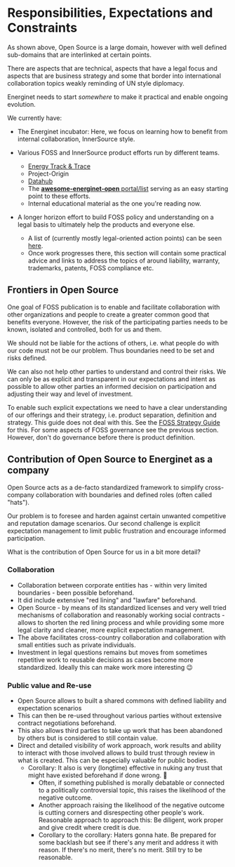 # Responsibilities, Expectations and Constraints 

As shown above, Open Source is a large domain, however with well defined sub-domains that are interlinked at certain points.

There are aspects that are technical, aspects that have a legal focus and aspects that are business strategy and some that border into international collaboration topics weakly reminding of UN style diplomacy.

Energinet needs to start *somewhere* to make it practical and enable ongoing evolution. 

We currently have:

- The Energinet incubator: Here, we focus on learning how to benefit from internal collaboration, InnerSource style. 
- Various FOSS and InnerSource product efforts run by different teams. 
  - [Energy Track & Trace](https://github.com/Energy-Track-and-Trace/)
  - Project-Origin
  - [Datahub](https://github.com/energinet-datahub) <!-- Their GitHub org page or additional content they might have --> 
  - The [**awesome-energinet-open** portal/list](https://weneedalinkwherewecanhosthisvisibleforeveryenerginetpersonthatsalsosafeforsomesensitivecontent) serving as an easy starting point to these efforts.
  - Internal educational material as the one you're reading now.

- A longer horizon effort to build FOSS policy and understanding on a legal basis to ultimately help the products and everyone else.
  - A list of (currently mostly legal-oriented action points) can be seen [here](https://github.com/energinet-open-incubator/incubator-open-source-ressources/blob/main/work-items/FOSS-terms-guide-action-items.md). 
  - Once work progresses there, this section will contain some practical advice and links to address the topics of around liability, warranty, trademarks, patents, FOSS compliance etc. 


## Frontiers in Open Source

One goal of FOSS publication is to enable and facilitate collaboration with other organizations and people to create a greater common good that benefits everyone. However, the risk of the participating parties needs to be known, isolated and controlled, both for us and them. 

We should not be liable for the actions of others, i.e. what people do with our code must not be our problem. Thus boundaries need to be set and risks defined.

We can also not help other parties to understand and control their risks. We can only be as explicit and transparent in our expectations and intent as possible to allow other parties an informed decision on participation and adjusting their way and level of investment.

To enable such explicit expectations we need to have a clear understanding of our offerings and their strategy, i.e. product separation, definition and strategy. This guide does not deal with this. See the [FOSS Strategy Guide] for this. For some aspects of FOSS governance see the previous section. However, don't do governance before there is product definition.

## Contribution of Open Source to Energinet as a company

Open Source acts as a de-facto standardized framework to simplify cross-company collaboration with boundaries and defined roles (often called "hats").

Our problem is to foresee and harden against certain unwanted competitive and reputation damage scenarios.  Our second challenge is explicit expectation management to limit public frustration and encourage informed participation.

What is the contribution of Open Source for us in a bit more detail?

### Collaboration
- Collaboration between corporate entities has - within very limited boundaries - been possible beforehand. 
- It did include extensive "red lining" and "lawfare" beforehand. 
- Open Source - by means of its standardized licenses and very well tried mechanisms of collaboration and reasonably working social contracts - allows to shorten the red lining process and while providing some more legal clarity and cleaner, more explicit expectation management.
- The above facilitates cross-country collaboration and collaboration with small entities such as private individuals.
- Investment in legal questions remains but moves from sometimes repetitive work to reusable decisions as cases become more standardized. Ideally this can make work more interesting :wink:

### Public value and Re-use

- Open Source allows to built a shared commons with defined liability and expectation scenarios
- This can then be re-used throughout various parties without extensive contract negotiations beforehand.
- This also allows third parties to take up work that has been abandoned by others but is considered to still contain value.
- Direct and detailed visibility of work approach, work results and ability to interact with those involved allows to build trust through review in what is created. This can be especially valuable for public bodies.
  - Corollary: It also is very (longtime) effective in nuking any trust that might have existed beforehand if done wrong. :popcorn:  
    - Often, if something published is morally debatable or connected to a politically controversial topic, this raises the likelihood of the negative outcome. 
    - Another approach raising the likelihood of the negative outcome is cutting corners and disrespecting other people's work. Reasonable approach to approach this: Be diligent, work proper and give credit where credit is due.
    - Corollary to the corollary: Haters gonna hate. Be prepared for some backlash but see if there's any merit and address it with reason. If there's no merit, there's no merit. Still try to be reasonable.  

<!-- Anchorlink style -->
[FOSS Terms Guide]: https://github.com/energinet-open-incubator/origin-collaboration/blob/main/docs/introductory/FOSS-terms-guide/01-FOSS-Terms-Intro-TOC.md 
[FOSS Strategy Guide]: https://github.com/energinet-open-incubator/origin-collaboration/blob/main/docs/additional_reading/07-FOSS-Terms-Intro-FOSS-strategy.md
[EnerginetFOSS-memo]: https://github.com/energinet-open-incubator/origin-collaboration/blob/main/docs/additional_reading/legal_memo/minutes_legal_notes_on_energinets_use_of_open_source.pdf
[Trusted Committer]: https://github.com/energinet-open-incubator/origin-collaboration/blob/main/docs/introductory/innersource-short-role-descriptions.md#the-trusted-committer
[Contributor]: https://github.com/energinet-open-incubator/origin-collaboration/blob/main/docs/introductory/innersource-short-role-descriptions.md#the-contributor
[DAP]: https://www.digitaliser.dk/resource/451301/artefact/retligeforholdvedopensource.pdf?artefact=true&PID=464845
